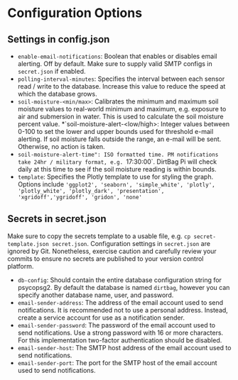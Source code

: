 # Configuration Options

## Settings in config.json
* `enable-email-notifications`: Boolean that enables or disables email alerting. Off by default. Make sure to supply valid SMTP configs in `secret.json` if enabled.
* `polling-interval-minutes`: Specifies the interval between each sensor read / write to the database. Increase this value to reduce the speed at which the database grows.
* `soil-moisture-<min/max>`: Calibrates the minimum and maximum soil moisture values to real-world minimum and maximum, e.g. exposure to air and submersion in water. This is used to calculate the soil moisture percent value.
*`soil-moisture-alert-<low/high>: Integer values between 0-100 to set the lower and upper bounds used for threshold e-mail alerting. If soil moisture falls outside the range, an e-mail will be sent. Otherwise, no action is taken.
* `soil-moisture-alert-time": ISO formatted time. PM notifications take 24hr / military format, e.g. `17:30:00`. DirtBag Pi will check daily at this time to see if the soil moisture reading is within bounds.
* `template`: Specifies the Plotly template to use for styling the graph. Options include `'ggplot2', 'seaborn', 'simple_white', 'plotly', 'plotly_white', 'plotly_dark', 'presentation', 'xgridoff','ygridoff', 'gridon', 'none'`

## Secrets in secret.json
Make sure to copy the secrets template to a usable file, e.g. `cp secret-template.json secret.json`. Configuration settings in `secret.json` are ignored by Git. Nonetheless, exercise caution and carefully review your commits to ensure no secrets are published to your version control platform.

* `db-config`: Should contain the entire database configuration string for psycopsg2. By default the database is named `dirtbag`, however you can specify another database name, user, and password. 
* `email-sender-address`: The address of the email account used to send notifications. It is recommended not to use a personal address. Instead, create a service account for use as a notification sender.
* `email-sender-password`: The password of the email account used to send notifications. Use a strong password with 16 or more characters. For this implementation two-factor authentication should be disabled.
* `email-sender-host`: The SMTP host address of the email account used to send notifications.
* `email-sender-port`: The port for the SMTP host of the email account used to send notifications.
